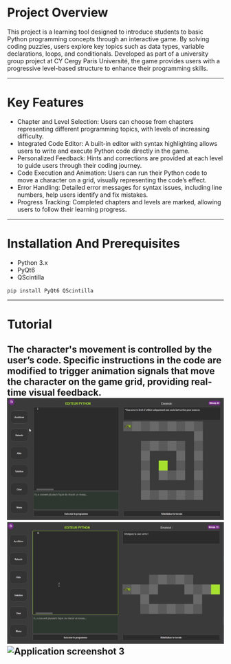 # Project Overview
This project is a learning tool designed to introduce students to basic Python programming concepts through an interactive game. By solving coding puzzles, users explore key topics such as data types, variable declarations, loops, and conditionals. Developed as part of a university group project at CY Cergy Paris Université, the game provides users with a progressive level-based structure to enhance their programming skills.

---

# Key Features
- Chapter and Level Selection: Users can choose from chapters representing different programming topics, with levels of increasing difficulty.
- Integrated Code Editor: A built-in editor with syntax highlighting allows users to write and execute Python code directly in the game.
- Personalized Feedback: Hints and corrections are provided at each level to guide users through their coding journey.
- Code Execution and Animation: Users can run their Python code to move a character on a grid, visually representing the code’s effect.
- Error Handling: Detailed error messages for syntax issues, including line numbers, help users identify and fix mistakes.
- Progress Tracking: Completed chapters and levels are marked, allowing users to follow their learning progress.

---

# Installation And Prerequisites
- Python 3.x 
- PyQt6 
- QScintilla

```
pip install PyQt6 QScintilla
```

---

# Tutorial
The character's movement is controlled by the user’s code. Specific instructions in the code are modified to trigger animation signals that move the character on the game grid, providing real-time visual feedback.
![Application screenshot 1](https://github.com/ericbeaubrun/portfolio/blob/master/public/resources/projects/learn_py2.gif)
![Application screenshot 2](https://github.com/ericbeaubrun/portfolio/blob/master/public/resources/projects/learn_py3.gif)
![Application screenshot 3](https://github.com/ericbeaubrun/portfolio/blob/master/public/resources/projects/learn_py4.gif)
---


